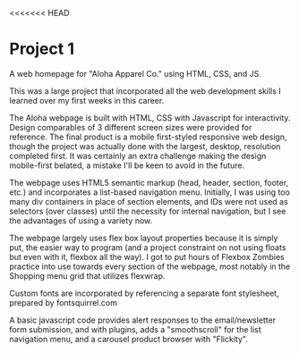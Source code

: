 <<<<<<< HEAD
# Project 1
A web homepage for "Aloha Apparel Co." using HTML, CSS, and JS.

This was a large project that incorporated all the web development skills I learned over my first weeks in this career.

The Aloha webpage is built with HTML, CSS with Javascript for interactivity.
Design comparables of 3 different screen sizes were provided for reference.
The final product is a mobile first-styled responsive web design, though the project was actually done with the largest, desktop, resolution completed first. It was certainly an extra challenge making the design mobile-first belated, a mistake I'll be keen to avoid in the future.

The webpage uses HTML5 semantic markup (head, header, section, footer, etc.) and incorporates a list-based navigation menu. Initially, I was using too many div containers in place of section elements, and  IDs were not used as selectors (over classes) until the necessity for internal navigation, but I see the advantages of using a variety now.

The webpage largely uses flex box layout properties because it is simply put, the easier way to program (and a project constraint on not using floats but even with it, flexbox all the way). I got to put hours of Flexbox Zombies practice into use towards every section of the webpage, most notably in the Shopping menu grid that utilizes flexwrap.

Custom fonts are incorporated by referencing a separate font stylesheet, prepared by fontsquirrel.com

A basic javascript code provides alert responses to the email/newsletter form submission, and with plugins, adds a "smoothscroll" for the list navigation menu, and a carousel product browser with "Flickity".


